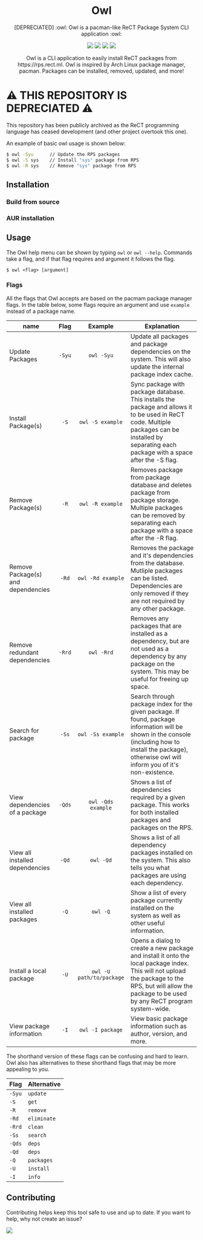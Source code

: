 <h1 align="center">Owl</h1>
<p align="center">[DEPRECIATED] :owl: Owl is a pacman-like ReCT Package System CLI application :owl:</p>

<p align="center">
<a href="./LICENSE.md"><img src="https://img.shields.io/badge/license-GPL-green.svg"></a>
<a href="https://github.com/hrszpuk"><img src="https://img.shields.io/github/followers/hrszpuk?style=social"></a>
<a href="https://twitter.com/hrszpuk"><img src="https://img.shields.io/twitter/follow/hrszpuk?style=social"></a>
<a href="https://github.com/hrszpuk/Owl/issues"><img src="https://img.shields.io/github/issues/hrszpuk/Owl"></a>
</p>

<p align="center">
Owl is a CLI application to easily install ReCT packages from https://rps.rect.ml.
Owl is inspired by Arch Linux package manager, pacman.
Packages can be installed, removed, updated, and more!
</p>

# ⚠️ THIS REPOSITORY IS DEPRECIATED ⚠️
This repository has been publicly archived as the ReCT programming language has ceased development (and other project overtook this one).

An example of basic owl usage is shown below:
```sh
$ owl -Syu      // Update the RPS packages
$ owl -S sys    // Install "sys" package from RPS
$ owl -R sys    // Remove "sys" package from RPS
```

## Installation

### Build from source

### AUR installation

## Usage
The Owl help menu can be shown by typing `owl` or `owl --help`. 
Commands take a flag, and if that flag requires and argument it follows the flag.
```shell
$ owl <flag> [argument]
```

### Flags
All the flags that Owl accepts are based on the pacmam package manager flags. 
In the table below, some flags require an argument and use `example` instead of a package name.

| name                               |  Flag  |         Example          | Explanation                                                                                                                                                                                                 |
|------------------------------------|:------:|:------------------------:|-------------------------------------------------------------------------------------------------------------------------------------------------------------------------------------------------------------|
| Update Packages                    | `-Syu` |        `owl -Syu`        | Update all packages and package dependencies on the system. This will also update the internal package index cache.                                                                                         |
| Install Package(s)                 |  `-S`  |     `owl -S example`     | Sync package with package database. This installs the package and allows it to be used in ReCT code. Multiple packages can be installed by separating each package with a space after the -S flag.          |
| Remove Package(s)                  |  `-R`  |     `owl -R example`     | Removes package from package database and deletes package from package storage. Multiple packages can be removed by separating each package with a space after the -R flag.                                 |
| Remove Package(s) and dependencies | `-Rd`  |    `owl -Rd example`     | Removes the package and it's dependencies from the database. Mutliple packages can be listed. Dependencies are only removed if they are not required by any other package.                                  |
| Remove redundant dependencies      | `-Rrd` |        `owl -Rrd`        | Removes any packages that are installed as a dependency, but are not used as a dependency by any package on the system. This may be useful for freeing up space.                                            |
| Search for package                 | `-Ss`  |    `owl -Ss example`     | Search through package index for the given package. If found, package information will be shown in the console (including how to install the package), otherwise owl will inform you of it's non-existence. |
| View dependencies of a package     | `-Qds` |    `owl -Qds example`    | Shows a list of dependencies required by a given package. This works for both installed packages and packages on the RPS.                                                                                   |
| View all installed dependencies    | `-Qd`  |        `owl -Qd`         | Shows a list of all dependency packages installed on the system. This also tells you what packages are using each dependency.                                                                               |
| View all installed packages        |  `-Q`  |         `owl -Q`         | Show a list of every package currently installed on the system as well as other useful information.                                                                                                         |
| Install a local package            |  `-U`  | `owl -U path/to/package` | Opens a dialog to create a new package and install it onto the local package index. This will not upload the package to the RPS, but will allow the package to be used by any ReCT program system-wide.     |
| View package information           |  `-I`  |     `owl -I package`     | View basic package information such as author, version, and more.                                                                                                                                           |

The shorthand version of these flags can be confusing and hard to learn.
Owl also has alternatives to these shorthand flags that may be more appealing to you.

| Flag   | Alternative |
|--------|-------------|
| `-Syu` | `update`    |
| `-S`   | `get`       |
| `-R`   | `remove`    |
| `-Rd`  | `eliminate` |
| `-Rrd` | `clean`     |
| `-Ss`  | `search`    |
| `-Qds` | `deps`      |
| `-Qd`  | `deps`      |
| `-Q`   | `packages`  |
| `-U`   | `install`   |
| `-I`   | `info`      |


## Contributing
Contributing helps keep this tool safe to use and up to date. 
If you want to help, why not create an issue?

<a href="https://github.com/hrszpuk/owl/graphs/contributors">
  <img src="https://contrib.rocks/image?repo=hrszpuk/owl" />
</a>
